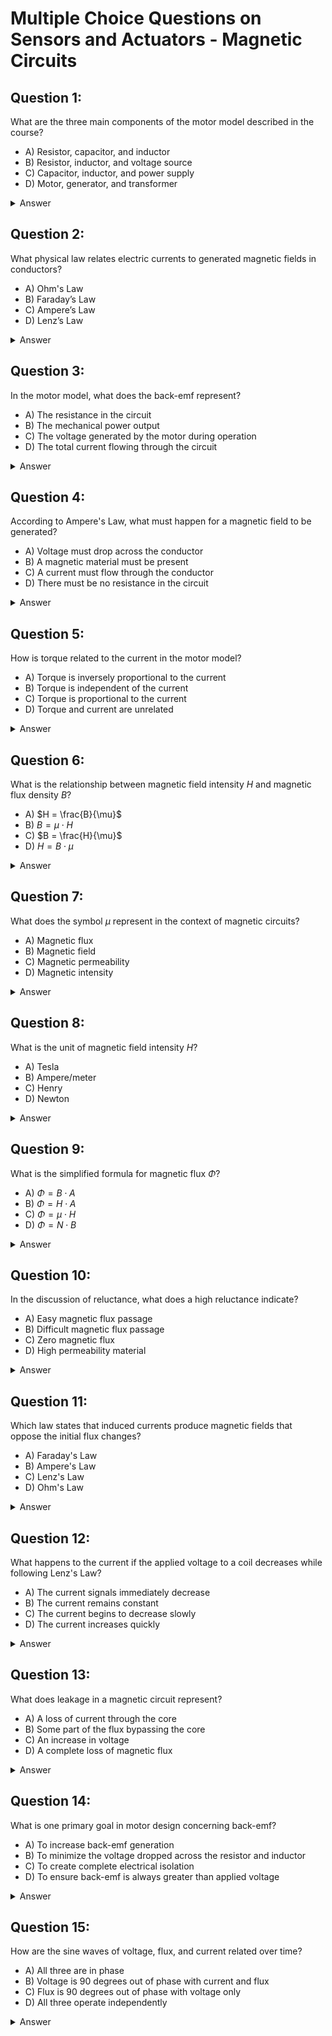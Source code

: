 # Multiple Choice Questions on Sensors and Actuators - Magnetic Circuits

## Question 1:
What are the three main components of the motor model described in the course?
- A) Resistor, capacitor, and inductor
- B) Resistor, inductor, and voltage source
- C) Capacitor, inductor, and power supply
- D) Motor, generator, and transformer  
<details>
<summary>Answer</summary>B) Resistor, inductor, and voltage source</details>

## Question 2:
What physical law relates electric currents to generated magnetic fields in conductors?
- A) Ohm's Law
- B) Faraday’s Law
- C) Ampere’s Law
- D) Lenz’s Law  
<details>
<summary>Answer</summary>C) Ampere’s Law</details>

## Question 3:
In the motor model, what does the back-emf represent?
- A) The resistance in the circuit
- B) The mechanical power output
- C) The voltage generated by the motor during operation
- D) The total current flowing through the circuit  
<details>
<summary>Answer</summary>C) The voltage generated by the motor during operation</details>

## Question 4:
According to Ampere's Law, what must happen for a magnetic field to be generated?
- A) Voltage must drop across the conductor
- B) A magnetic material must be present
- C) A current must flow through the conductor
- D) There must be no resistance in the circuit  
<details>
<summary>Answer</summary>C) A current must flow through the conductor</details>

## Question 5:
How is torque related to the current in the motor model?
- A) Torque is inversely proportional to the current
- B) Torque is independent of the current
- C) Torque is proportional to the current
- D) Torque and current are unrelated  
<details>
<summary>Answer</summary>C) Torque is proportional to the current</details>

## Question 6:
What is the relationship between magnetic field intensity $H$ and magnetic flux density $B$?
- A) $H = \frac{B}{\mu}$
- B) $B = \mu \cdot H$
- C) $B = \frac{H}{\mu}$
- D) $H = B \cdot \mu$  
<details>
<summary>Answer</summary>B) $B = \mu \cdot H$</details>

## Question 7:
What does the symbol $\mu$ represent in the context of magnetic circuits?
- A) Magnetic flux
- B) Magnetic field 
- C) Magnetic permeability
- D) Magnetic intensity  
<details>
<summary>Answer</summary>C) Magnetic permeability</details>

## Question 8:
What is the unit of magnetic field intensity $H$?
- A) Tesla
- B) Ampere/meter
- C) Henry
- D) Newton  
<details>
<summary>Answer</summary>B) Ampere/meter</details>

## Question 9:
What is the simplified formula for magnetic flux $\Phi$?
- A) $\Phi = B \cdot A$
- B) $\Phi = H \cdot A$
- C) $\Phi = \mu \cdot H$
- D) $\Phi = N \cdot B$  
<details>
<summary>Answer</summary>A) $\Phi = B \cdot A$</details>

## Question 10:
In the discussion of reluctance, what does a high reluctance indicate?
- A) Easy magnetic flux passage
- B) Difficult magnetic flux passage
- C) Zero magnetic flux
- D) High permeability material  
<details>
<summary>Answer</summary>B) Difficult magnetic flux passage</details>

## Question 11:
Which law states that induced currents produce magnetic fields that oppose the initial flux changes?
- A) Faraday's Law
- B) Ampere's Law
- C) Lenz's Law
- D) Ohm's Law  
<details>
<summary>Answer</summary>C) Lenz's Law</details>

## Question 12:
What happens to the current if the applied voltage to a coil decreases while following Lenz's Law?
- A) The current signals immediately decrease
- B) The current remains constant
- C) The current begins to decrease slowly
- D) The current increases quickly  
<details>
<summary>Answer</summary>C) The current begins to decrease slowly</details>

## Question 13:
What does leakage in a magnetic circuit represent?
- A) A loss of current through the core
- B) Some part of the flux bypassing the core
- C) An increase in voltage
- D) A complete loss of magnetic flux  
<details>
<summary>Answer</summary>B) Some part of the flux bypassing the core</details>

## Question 14:
What is one primary goal in motor design concerning back-emf?
- A) To increase back-emf generation
- B) To minimize the voltage dropped across the resistor and inductor
- C) To create complete electrical isolation 
- D) To ensure back-emf is always greater than applied voltage  
<details>
<summary>Answer</summary>B) To minimize the voltage dropped across the resistor and inductor</details>

## Question 15:
How are the sine waves of voltage, flux, and current related over time?
- A) All three are in phase
- B) Voltage is 90 degrees out of phase with current and flux
- C) Flux is 90 degrees out of phase with voltage only
- D) All three operate independently  
<details>
<summary>Answer</summary>B) Voltage is 90 degrees out of phase with current and flux</details>
